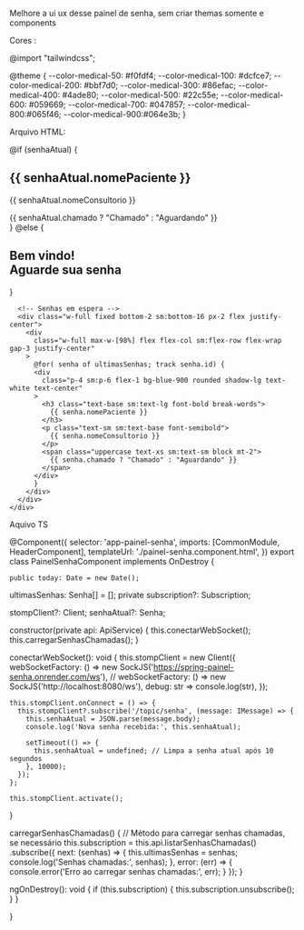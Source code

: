 Melhore a ui ux desse painel de senha, sem criar themas somente e components

Cores :

@import "tailwindcss";

@theme {
  --color-medical-50: #f0fdf4;
  --color-medical-100: #dcfce7;
  --color-medical-200: #bbf7d0;
  --color-medical-300: #86efac;
  --color-medical-400: #4ade80;
  --color-medical-500: #22c55e;
  --color-medical-600: #059669;
  --color-medical-700: #047857;
  --color-medical-800:#065f46;
  --color-medical-900:#064e3b;
}


Arquivo HTML:
<app-header></app-header>

<div
  class="min-h-[calc(100vh-65px)] min-w-screen bg-green-600 flex flex-col items-center px-4 py-6"
>
  <div class="w-full max-w-5xl flex flex-col items-center mt-10">
    <div class="flex flex-col items-center justify-center gap-2 w-full">
      <!-- Senha em destaque -->
      @if (senhaAtual) {
      <div
        class="w-full min-h-[300px] sm:min-h-[450px] flex flex-col items-center justify-center p-6 sm:p-10 text-center text-white"
      >
        <h2 class="text-3xl sm:text-6xl font-bold break-words">
          {{ senhaAtual.nomePaciente }}
        </h2>
        <p class="text-xl sm:text-4xl font-semibold mt-2">
          {{ senhaAtual.nomeConsultorio }}
        </p>
        <span
          class="block mt-4 text-lg sm:text-3xl font-semibold uppercase tracking-wide"
        >
          {{ senhaAtual.chamado ? "Chamado" : "Aguardando" }}
        </span>
      </div>
      } @else {
      <div
        class="text-center w-full min-h-[300px] sm:min-h-[450px] flex flex-col items-center justify-center p-6 sm:p-10"
      >
        <h2 class="text-3xl sm:text-5xl font-bold text-white">
          Bem vindo! <br />
          Aguarde sua senha
        </h2>
      </div>
      }

      <!-- Senhas em espera -->
      <div class="w-full fixed bottom-2 sm:bottom-16 px-2 flex justify-center">
        <div
          class="w-full max-w-[98%] flex flex-col sm:flex-row flex-wrap gap-3 justify-center"
        >
          @for( senha of ultimasSenhas; track senha.id) {
          <div
            class="p-4 sm:p-6 flex-1 bg-blue-900 rounded shadow-lg text-white text-center"
          >
            <h3 class="text-base sm:text-lg font-bold break-words">
              {{ senha.nomePaciente }}
            </h3>
            <p class="text-sm sm:text-base font-semibold">
              {{ senha.nomeConsultorio }}
            </p>
            <span class="uppercase text-xs sm:text-sm block mt-2">
              {{ senha.chamado ? "Chamado" : "Aguardando" }}
            </span>
          </div>
          }
        </div>
      </div>
    </div>
  </div>
</div>


Aquivo TS

@Component({
  selector: 'app-painel-senha',
  imports: [CommonModule, HeaderComponent],
  templateUrl: './painel-senha.component.html',
})
export class PainelSenhaComponent implements OnDestroy {

    public today: Date = new Date();


  ultimasSenhas: Senha[] = [];
  private subscription?: Subscription;


  stompClient?: Client;
  senhaAtual?: Senha;

  constructor(private api: ApiService) {
    this.conectarWebSocket();
    this.carregarSenhasChamadas();
  }

  conectarWebSocket(): void {
    this.stompClient = new Client({
      webSocketFactory: () => new SockJS('https://spring-painel-senha.onrender.com/ws'),
      // webSocketFactory: () => new SockJS('http://localhost:8080/ws'),
      debug: str => console.log(str),
    });

    this.stompClient.onConnect = () => {
      this.stompClient?.subscribe('/topic/senha', (message: IMessage) => {
        this.senhaAtual = JSON.parse(message.body);
        console.log('Nova senha recebida:', this.senhaAtual);

        setTimeout(() => {
          this.senhaAtual = undefined; // Limpa a senha atual após 10 segundos
        }, 10000);
      });
    };

    this.stompClient.activate();
  }

  carregarSenhasChamadas() {
    // Método para carregar senhas chamadas, se necessário
    this.subscription = this.api.listarSenhasChamadas()
    .subscribe({
      next: (senhas) => {
        this.ultimasSenhas = senhas;
        console.log('Senhas chamadas:', senhas);
      },
      error: (err) => {
        console.error('Erro ao carregar senhas chamadas:', err);
      }
    });
  }

  ngOnDestroy(): void {
    if (this.subscription) {
      this.subscription.unsubscribe();
    }
  }

}


